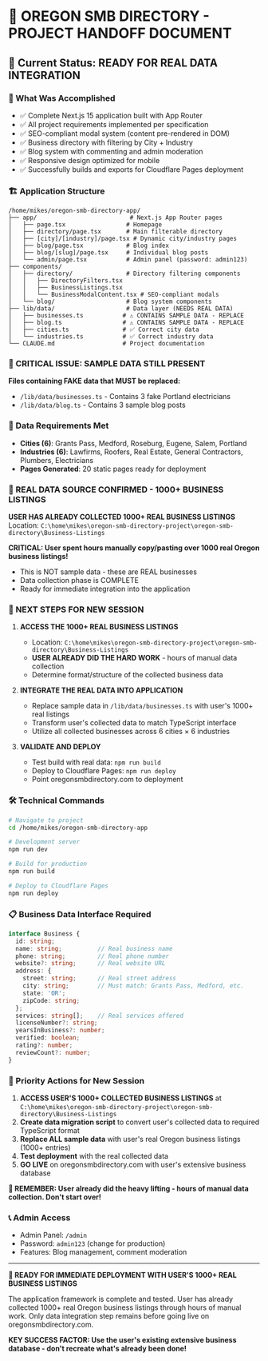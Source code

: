 # 🚀 OREGON SMB DIRECTORY - PROJECT HANDOFF DOCUMENT

## 📍 Current Status: READY FOR REAL DATA INTEGRATION

### 🎯 What Was Accomplished
- ✅ Complete Next.js 15 application built with App Router
- ✅ All project requirements implemented per specification
- ✅ SEO-compliant modal system (content pre-rendered in DOM)
- ✅ Business directory with filtering by City + Industry  
- ✅ Blog system with commenting and admin moderation
- ✅ Responsive design optimized for mobile
- ✅ Successfully builds and exports for Cloudflare Pages deployment

### 🏗️ Application Structure
```
/home/mikes/oregon-smb-directory-app/
├── app/                          # Next.js App Router pages
│   ├── page.tsx                 # Homepage
│   ├── directory/page.tsx       # Main filterable directory
│   ├── [city]/[industry]/page.tsx # Dynamic city/industry pages
│   ├── blog/page.tsx            # Blog index
│   ├── blog/[slug]/page.tsx     # Individual blog posts
│   └── admin/page.tsx           # Admin panel (password: admin123)
├── components/
│   ├── directory/               # Directory filtering components
│   │   ├── DirectoryFilters.tsx
│   │   ├── BusinessListings.tsx
│   │   └── BusinessModalContent.tsx # SEO-compliant modals
│   └── blog/                    # Blog system components
├── lib/data/                    # Data layer (NEEDS REAL DATA)
│   ├── businesses.ts           # ⚠️ CONTAINS SAMPLE DATA - REPLACE
│   ├── blog.ts                 # ⚠️ CONTAINS SAMPLE DATA - REPLACE
│   ├── cities.ts               # ✅ Correct city data
│   └── industries.ts           # ✅ Correct industry data
└── CLAUDE.md                   # Project documentation
```

### 🚨 CRITICAL ISSUE: SAMPLE DATA STILL PRESENT
**Files containing FAKE data that MUST be replaced:**
- `/lib/data/businesses.ts` - Contains 3 fake Portland electricians
- `/lib/data/blog.ts` - Contains 3 sample blog posts

### 🎯 Data Requirements Met
- **Cities (6)**: Grants Pass, Medford, Roseburg, Eugene, Salem, Portland
- **Industries (6)**: Lawfirms, Roofers, Real Estate, General Contractors, Plumbers, Electricians
- **Pages Generated**: 20 static pages ready for deployment

### 💾 REAL DATA SOURCE CONFIRMED - 1000+ BUSINESS LISTINGS
**USER HAS ALREADY COLLECTED 1000+ REAL BUSINESS LISTINGS**
Location: `C:\home\mikes\oregon-smb-directory-project\oregon-smb-directory\Business-Listings`

**CRITICAL: User spent hours manually copy/pasting over 1000 real Oregon business listings!**
- This is NOT sample data - these are REAL businesses
- Data collection phase is COMPLETE
- Ready for immediate integration into the application

### 🔄 NEXT STEPS FOR NEW SESSION
1. **ACCESS THE 1000+ REAL BUSINESS LISTINGS**
   - Location: `C:\home\mikes\oregon-smb-directory-project\oregon-smb-directory\Business-Listings`
   - **USER ALREADY DID THE HARD WORK** - hours of manual data collection
   - Determine format/structure of the collected business data

2. **INTEGRATE THE REAL DATA INTO APPLICATION**
   - Replace sample data in `/lib/data/businesses.ts` with user's 1000+ real listings
   - Transform user's collected data to match TypeScript interface
   - Utilize all collected businesses across 6 cities × 6 industries

3. **VALIDATE AND DEPLOY**
   - Test build with real data: `npm run build`
   - Deploy to Cloudflare Pages: `npm run deploy`
   - Point oregonsmbdirectory.com to deployment

### 🛠️ Technical Commands
```bash
# Navigate to project
cd /home/mikes/oregon-smb-directory-app

# Development server
npm run dev

# Build for production
npm run build

# Deploy to Cloudflare Pages
npm run deploy
```

### 📋 Business Data Interface Required
```typescript
interface Business {
  id: string;
  name: string;          // Real business name
  phone: string;         // Real phone number
  website?: string;      // Real website URL
  address: {
    street: string;      // Real street address
    city: string;        // Must match: Grants Pass, Medford, etc.
    state: 'OR';
    zipCode: string;
  };
  services: string[];    // Real services offered
  licenseNumber?: string;
  yearsInBusiness?: number;
  verified: boolean;
  rating?: number;
  reviewCount?: number;
}
```

### 🎯 Priority Actions for New Session
1. **ACCESS USER'S 1000+ COLLECTED BUSINESS LISTINGS** at `C:\home\mikes\oregon-smb-directory-project\oregon-smb-directory\Business-Listings`
2. **Create data migration script** to convert user's collected data to required TypeScript format  
3. **Replace ALL sample data** with user's real Oregon business listings (1000+ entries)
4. **Test deployment** with the real collected data
5. **GO LIVE** on oregonsmbdirectory.com with user's extensive business database

**🚨 REMEMBER: User already did the heavy lifting - hours of manual data collection. Don't start over!**

### 📞 Admin Access
- Admin Panel: `/admin`
- Password: `admin123` (change for production)
- Features: Blog management, comment moderation

---

**🚀 READY FOR IMMEDIATE DEPLOYMENT WITH USER'S 1000+ REAL BUSINESS LISTINGS**

The application framework is complete and tested. User has already collected 1000+ real Oregon business listings through hours of manual work. Only data integration step remains before going live on oregonsmbdirectory.com.

**KEY SUCCESS FACTOR: Use the user's existing extensive business database - don't recreate what's already been done!**